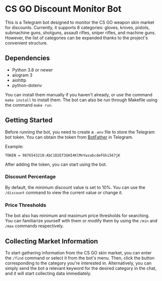 <!DOCTYPE html>
<html>
<head>
  <meta charset="UTF-8">
  <title>CS GO Discount Monitor Bot</title>
</head>
<body>
  <h1>CS GO Discount Monitor Bot</h1>
  <p>This is a Telegram bot designed to monitor the CS GO weapon skin market for discounts. Currently, it supports 8 categories: gloves, knives, pistols, submachine guns, shotguns, assault rifles, sniper rifles, and machine guns. However, the list of categories can be expanded thanks to the project's convenient structure.</p>
    <h2>Dependencies</h2>
  <ul>
    <li>Python 3.8 or newer</li>
    <li>aiogram 3</li>
    <li>aiohttp</li>
    <li>python-dotenv</li>
  </ul>
    <p>You can install them manually if you haven't already, or use the command <code>make install</code> to install them. The bot can also be run through Makefile using the command <code>make run</code>.</p>
  <h2>Getting Started</h2>
  <p>Before running the bot, you need to create a <code>.env</code> file to store the Telegram bot token. You can obtain the token from <a href=“https://t.me/botfather”>BotFather</a> in Telegram.</p>
  <p>Example:</p>
  <pre><code>TOKEN = 9876543210:AbC1D2Ef3GHI4KlMnYwzabcdeFGhi567jK</code></pre>
  <p>After adding the token, you can start using the bot.</p>
  </b><h3>Discount Percentage</h3></b>
  <p>By default, the minimum discount value is set to 10%. You can use the <code>/discount</code> command to view the current value or change it.</p>
  <b><h3>Price Thresholds</h3></b>
  <p>The bot also has minimum and maximum price thresholds for searching. You can familiarize yourself with them or modify them by using the <code>/min</code> and <code>/max</code> commands respectively.</p>
  <h2>Collecting Market Information</h2>
  <p>To start gathering information from the CS GO skin market, you can enter the <code>/find</code> command or select it from the bot's menu. Then, click the button corresponding to the category you're interested in. Alternatively, you can simply send the bot a relevant keyword for the desired category in the chat, and it will start collecting data immediately.</p>
</body>
</html>